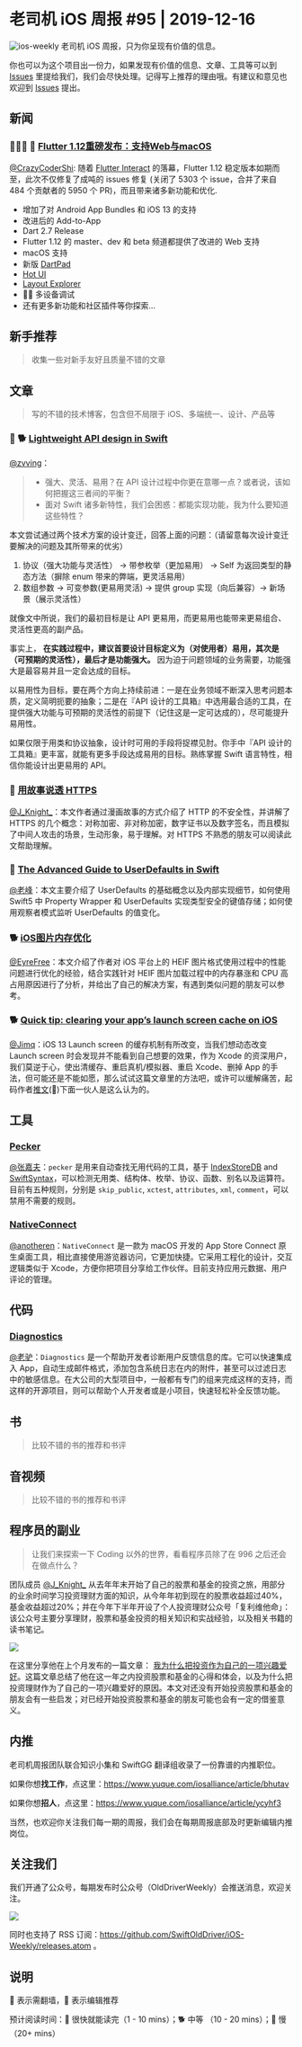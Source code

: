# 老司机 iOS 周报 #95 | 2019-12-16

![ios-weekly](https://github.com/SwiftOldDriver/iOS-Weekly/blob/master/assets/ios-weekly.png?raw=true)
老司机 iOS 周报，只为你呈现有价值的信息。

你也可以为这个项目出一份力，如果发现有价值的信息、文章、工具等可以到 [Issues](https://github.com/SwiftOldDriver/iOS-Weekly/issues) 里提给我们，我们会尽快处理。记得写上推荐的理由哦。有建议和意见也欢迎到 [Issues](https://github.com/SwiftOldDriver/iOS-Weekly/issues) 提出。

## 新闻

### 🌟🌟🌟 🐢 [Flutter 1.12重磅发布：支持Web与macOS](https://mp.weixin.qq.com/s/-ZNHZWoNZj1P9dcAIRpbyg)

[@CrazyCoderShi](https://github.com/CrazyCoderShi): 随着 [Flutter Interact](https://mp.weixin.qq.com/s/EEIwryZaQh3uEv5vzTHZ5Q) 的落幕，Flutter 1.12 稳定版本如期而至，此次不仅修复了成吨的 issues 修复 (关闭了 5303 个 issue，合并了来自 484 个贡献者的 5950 个 PR)，而且带来诸多新功能和优化.

- 增加了对 Android App Bundles 和 iOS 13 的支持
- 改进后的 Add-to-App
- Dart 2.7 Release
- Flutter 1.12 的 master、dev 和 beta 频道都提供了改进的 Web 支持
- macOS 支持
- 新版 [DartPad](https://dartpad.dev/)
- [Hot UI](https://github.com/flutter/flutter-intellij/wiki/HotUI-Getting-Started-instructions)
- [Layout Explorer](https://flutter.dev/docs/development/tools/devtools/inspector#flutter-layout-explorer)
- 🌟🌟 多设备调试
- 还有更多新功能和社区插件等你探索...



## 新手推荐

> 收集一些对新手友好且质量不错的文章

## 文章

> 写的不错的技术博客，包含但不局限于 iOS、多端统一、设计、产品等



### 🌟 🐕 [Lightweight API design in Swift](https://www.swiftbysundell.com/articles/lightweight-api-design-in-swift/)
[@zvving](https://github.com/zvving)：
> - 强大、灵活、易用？在 API 设计过程中你更在意哪一点？或者说，该如何把握这三者间的平衡？
> - 面对 Swift 诸多新特性，我们会困惑：都能实现功能，我为什么要知道这些特性？

本文尝试通过两个技术方案的设计变迁，回答上面的问题：（请留意每次设计变迁要解决的问题及其所带来的优劣）
1. 协议（强大功能与灵活性） -> 带参枚举（更加易用） -> Self 为返回类型的静态方法（摒除 enum 带来的弊端，更灵活易用）
2. 数组参数 -> 可变参数(更易用灵活) -> 提供 group 实现（向后兼容）-> 新场景（展示灵活性）

就像文中所说，我们的最初目标是让 API 更易用，而更易用也能带来更易组合、灵活性更高的副产品。

事实上， **在实践过程中，建议首要设计目标定义为（对使用者）易用，其次是（可预期的灵活性），最后才是功能强大。** 因为迫于问题领域的业务需要，功能强大是最容易并且一定会达成的目标。

以易用性为目标，要在两个方向上持续前进：一是在业务领域不断深入思考问题本质，定义简明扼要的抽象；二是在『API 设计的工具箱』中选用最合适的工具，在提供强大功能与可预期的灵活性的前提下（记住这是一定可达成的），尽可能提升易用性。

如果仅限于用类和协议抽象，设计时可用的手段将捉襟见肘。你手中『API 设计的工具箱』更丰富，就能有更多手段达成易用的目标。熟练掌握 Swift 语言特性，相信你能设计出更易用的 API。

### 🐎 [用故事说透 HTTPS](https://mp.weixin.qq.com/s/MfvUuitrF8MN16nxyZNB8A)

[@J_Knight_](https://github.com/knightsj)：本文作者通过漫画故事的方式介绍了 HTTP 的不安全性，并讲解了 HTTPS 的几个概念：对称加密、非对称加密，数字证书以及数字签名，而且模拟了中间人攻击的场景，生动形象，易于理解。对 HTTPS 不熟悉的朋友可以阅读此文帮助理解。


### 🐎 [The Advanced Guide to UserDefaults in Swift](https://www.vadimbulavin.com/advanced-guide-to-userdefaults-in-swift/)

[@老峰](https://GesanTung.github.io/)：本文主要介绍了 UserDefaults 的基础概念以及内部实现细节，如何使用 Swift5 中 Property Wrapper 和 UserDefaults 实现类型安全的键值存储；如何使用观察者模式监听 UserDefaults 的值变化。


### 🐕 [iOS图片内存优化](https://juejin.im/post/5ddc8258518825734f2b8eb2)

[@EyreFree](https://github.com/EyreFree)：本文介绍了作者对 iOS 平台上的 HEIF 图片格式使用过程中的性能问题进行优化的经验，结合实践针对 HEIF 图片加载过程中的内存暴涨和 CPU 高占用原因进行了分析，并给出了自己的解决方案，有遇到类似问题的朋友可以参考。

### 🐕 [Quick tip: clearing your app’s launch screen cache on iOS](https://rambo.codes/ios/quick-tip/2019/12/09/clearing-your-apps-launch-screen-cache-on-ios.html)

[@Jimq](https://github.com/waz0820)：iOS 13 Launch screen 的缓存机制有所改变，当我们想动态改变 Launch screen 时会发现并不能看到自己想要的效果，作为 Xcode 的资深用户，我们莫逆于心，使出清缓存、重启真机/模拟器、重启 Xcode、删掉 App 的手法，但可能还是不能如愿，那么试试这篇文章里的方法吧，或许可以缓解痛苦，起码作者[推文](https://twitter.com/_inside/status/1204102470999400449)(🚧)下面一伙人是这么认为的。


## 工具

### [Pecker](https://github.com/woshiccm/Pecker)

[@张嘉夫](https://github.com/josephchang10)：`pecker` 是用来自动查找无用代码的工具，基于 [IndexStoreDB](https://github.com/apple/indexstore-db.git) and [SwiftSyntax](https://github.com/apple/swift-syntax.git)，可以检测无用类、结构体、枚举、协议、函数、别名以及运算符。目前有五种规则，分别是 `skip_public`, `xctest`, `attributes`, `xml`, `comment`，可以禁用不需要的规则。

### [NativeConnect](https://nativeconnect.app/blog/official-launch/)

[@anotheren](https://github.com/anotheren)：`NativeConnect` 是一款为 macOS 开发的 App Store Connect 原生桌面工具，相比直接使用游览器访问，它更加快捷。它采用工程化的设计，交互逻辑类似于 Xcode，方便你把项目分享给工作伙伴。目前支持应用元数据、用户评论的管理。

## 代码

### [Diagnostics](https://github.com/WeTransfer/Diagnostics)

[@老驴](https://www.weibo.com/6090610445)：`Diagnostics` 是一个帮助开发者诊断用户反馈信息的库。它可以快速集成入 App，自动生成邮件格式，添加包含系统日志在内的附件，甚至可以过滤日志中的敏感信息。在大公司的大型项目中，一般都有专门的组来完成这样的支持，而这样的开源项目，则可以帮助个人开发者或是小项目，快速轻松补全反馈功能。

## 书

> 比较不错的书的推荐和书评

## 音视频

> 比较不错的书的推荐和书评

## 程序员的副业

> 让我们来探索一下 Coding 以外的世界，看看程序员除了在 996 之后还会在做点什么？

团队成员 [@J_Knight_](https://weibo.com/1929625262/profile?topnav=1&wvr=6) 从去年年末开始了自己的股票和基金的投资之旅，用部分的业余时间学习投资理财方面的知识，从今年年初到现在的股票收益超过40%，基金收益超过20%；并在今年下半年开设了个人投资理财公众号「复利维他命」：该公众号主要分享理财，股票和基金投资的相关知识和实战经验，以及相关书籍的读书笔记。

![](https://fuli-blog.oss-cn-shanghai.aliyuncs.com/id/qrcode-258.jpg)

在这里分享他在上个月发布的一篇文章： [我为什么把投资作为自己的一项兴趣爱好](https://mp.weixin.qq.com/s/Vrp0DZssNb4vkiF04rlBBw)。这篇文章总结了他在这一年之内投资股票和基金的心得和体会，以及为什么把投资理财作为了自己的一项兴趣爱好的原因。本文对还没有开始投资股票和基金的朋友会有一些启发；对已经开始投资股票和基金的朋友可能也会有一定的借鉴意义。


## 内推

老司机周报团队联合知识小集和 SwiftGG 翻译组收录了一份靠谱的内推职位。

如果你想**找工作**，点这里：https://www.yuque.com/iosalliance/article/bhutav

如果你想**招人**，点这里：https://www.yuque.com/iosalliance/article/ycyhf3

当然，也欢迎你关注我们每一期的周报，我们会在每期周报底部及时更新编辑内推岗位。

## 关注我们

我们开通了公众号，每期发布时公众号（OldDriverWeekly）会推送消息，欢迎关注。

![](https://github.com/SwiftOldDriver/iOS-Weekly/blob/master/assets/qrcode_for_wechat.jpg?raw=true)

同时也支持了 RSS 订阅：https://github.com/SwiftOldDriver/iOS-Weekly/releases.atom 。

## 说明

🚧 表示需翻墙，🌟 表示编辑推荐

预计阅读时间：🐎 很快就能读完（1 - 10 mins）；🐕 中等 （10 - 20 mins）；🐢 慢（20+ mins）


